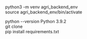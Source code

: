 python3 -m venv agri_backend_env <br>
source agri_backend_env/bin/activate  <br>

python --version Python 3.9.2 <br>
git clone <repo url> <br>
pip install requirements.txt  <br>
